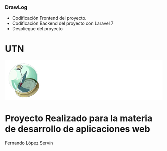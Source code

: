 ### DrawLog

- Codificación Frontend del proyecto.
- Codificación Backend del proyecto con Laravel 7
- Despliegue del proyecto

# UTN
![](https://raw.githubusercontent.com/PortgasDFer/DrawLog/main/public/img/drawlog-logo.png)

Proyecto Realizado para la materia de  desarrollo de aplicaciones web
=============
Fernando López Servín

